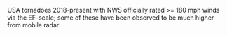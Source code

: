 USA tornadoes 2018-present with NWS officially rated >= 180 mph winds via the EF-scale; some of these have been observed to be much higher from mobile radar
